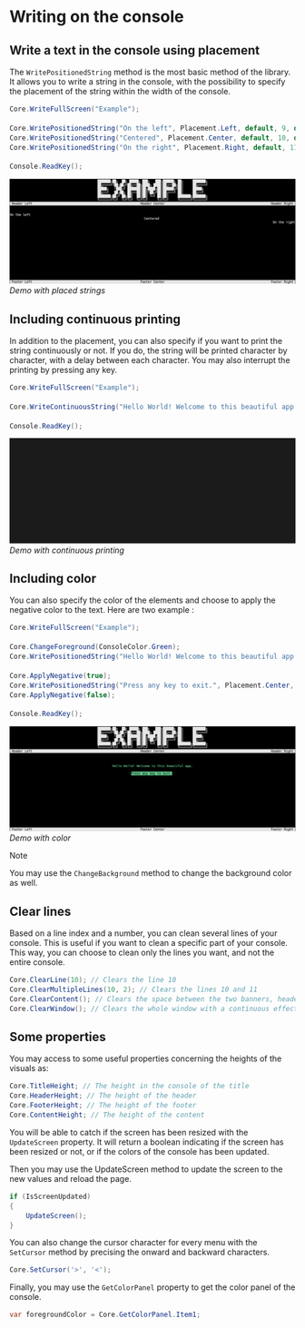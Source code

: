 # Writing on the console

## Write a text in the console using placement

The `WritePositionedString` method is the most basic method of the library. It allows you to write a string in the console, with the possibility to specify the placement of the string within the width of the console.

```csharp
Core.WriteFullScreen("Example");

Core.WritePositionedString("On the left", Placement.Left, default, 9, default);
Core.WritePositionedString("Centered", Placement.Center, default, 10, default);
Core.WritePositionedString("On the right", Placement.Right, default, 11, default);

Console.ReadKey();
```

![position](../images/position.png)
*Demo with placed strings*

## Including continuous printing

In addition to the placement, you can also specify if you want to print the string continuously or not. If you do, the string will be printed character by character, with a delay between each character. You may also interrupt the printing by pressing any key.

```csharp
Core.WriteFullScreen("Example");

Core.WriteContinuousString("Hello World! Welcome to this beautiful app.", 10);

Console.ReadKey();
```

![continuous](../images/continuous.gif)
*Demo with continuous printing*

## Including color

You can also specify the color of the elements and choose to apply the negative color to the text. Here are two example :

```csharp
Core.WriteFullScreen("Example");

Core.ChangeForeground(ConsoleColor.Green);
Core.WritePositionedString("Hello World! Welcome to this beautiful app.", Placement.Center, false, 10);

Core.ApplyNegative(true);
Core.WritePositionedString("Press any key to exit.", Placement.Center, true, 12);
Core.ApplyNegative(false);

Console.ReadKey();
```

![color](../images/color.png)
*Demo with color*

> [!NOTE]
> You may use the `ChangeBackground` method to change the background color as well.

## Clear lines

Based on a line index and a number, you can clean several lines of your console. This is useful if you want to clean a specific part of your console. This way, you can choose to clean only the lines you want, and not the entire console.

```csharp
Core.ClearLine(10); // Clears the line 10
Core.ClearMultipleLines(10, 2); // Clears the lines 10 and 11
Core.ClearContent(); // Clears the space between the two banners, header and footer
Core.ClearWindow(); // Clears the whole window with a continuous effect
```

## Some properties

You may access to some useful properties concerning the heights of the visuals as:

```csharp
Core.TitleHeight; // The height in the console of the title
Core.HeaderHeight; // The height of the header
Core.FooterHeight; // The height of the footer
Core.ContentHeight; // The height of the content
```

You will be able to catch if the screen has been resized with the `UpdateScreen` property. It will return a boolean indicating if the screen has been resized or not, or if the colors of the console has been updated.

Then you may use the UpdateScreen method to update the screen to the new values and reload the page.

```csharp
if (IsScreenUpdated)
{
    UpdateScreen();
}
```

You can also change the cursor character for every menu with the `SetCursor` method by precising the onward and backward characters.

```csharp
Core.SetCursor('>', '<');
```

Finally, you may use the `GetColorPanel` property to get the color panel of the console.

```csharp
var foregroundColor = Core.GetColorPanel.Item1;
```
